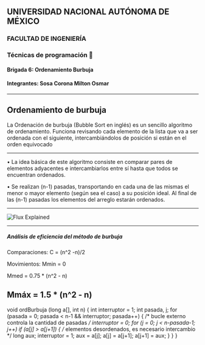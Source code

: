 ## UNIVERSIDAD NACIONAL AUTÓNOMA DE MÉXICO

### FACULTAD DE INGENIERÍA

### Técnicas de programación 👾

#### Brigada 6: Ordenamiento Burbuja 

#### Integrantes: Sosa Corona Milton Osmar



---

## Ordenamiento de burbuja

La Ordenación de burbuja (Bubble Sort en inglés) es un sencillo algoritmo de ordenamiento. 
Funciona revisando cada elemento de la lista que va a ser ordenada con el siguiente, 
intercambiándolos de posición si están en el orden equivocado

---

• La idea básica de este algoritmo consiste en comparar
pares de elementos adyacentes e intercambiarlos
entre sí hasta que todos se encuentran ordenados.

• Se realizan (n-1) pasadas, transportando en cada una
de las mismas el menor o mayor elemento (según sea
el caso) a su posición ideal. Al final de las (n-1)
pasadas los elementos del arreglo estarán ordenados. 

---

![Flux Explained](https://upload.wikimedia.org/wikipedia/commons/c/c8/Bubble-sort-example-300px.gif)

---
##### Análisis de eficiencia del método de burbuja

Comparaciones: C = (n^2 -n)/2 

Movimientos: Mmin = 0

Mmed = 0.75 * (n^2 - n)

Mmáx = 1.5 * (n^2 - n) 
---
void ordBurbuja (long a[], int n)
{
int interruptor = 1;
int pasada, j;
for (pasada = 0; pasada < n-1 && interruptor; pasada++)
{
/* bucle externo controla la cantidad de pasadas */
interruptor = 0;
for (j = 0; j < n-pasada-1; j++)
if (a[j] > a[j+1])
{
/* elementos desordenados, es necesario intercambio */
long aux;
interruptor = 1;
aux = a[j];
a[j] = a[j+1];
a[j+1] = aux;
}
}
}
